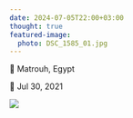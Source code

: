 ```yaml
---
date: 2024-07-05T22:00+03:00
thought: true
featured-image:
  photo: DSC_1585_01.jpg
---
```


📌 Matrouh, Egypt

📅 Jul 30, 2021

![](DSC_1585_01.jpg)
